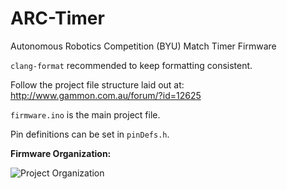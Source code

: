 # ARC-Timer
Autonomous Robotics Competition (BYU) Match Timer Firmware

```clang-format``` recommended to keep formatting consistent.

Follow the project file structure laid out at: http://www.gammon.com.au/forum/?id=12625

```firmware.ino``` is the main project file.

Pin definitions can be set in ```pinDefs.h```.

**Firmware Organization:**

![Project Organization](organization.svg "Organization")
